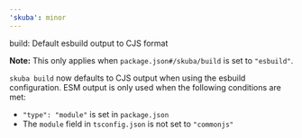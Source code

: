 ```yaml
---
'skuba': minor
---
```


build: Default esbuild output to CJS format

**Note:** This only applies when `package.json#/skuba/build` is set to `"esbuild"`.

`skuba build` now defaults to CJS output when using the esbuild configuration. ESM output is only used when the following conditions are met:

- `"type": "module"` is set in `package.json`
- The `module` field in `tsconfig.json` is not set to `"commonjs"`
